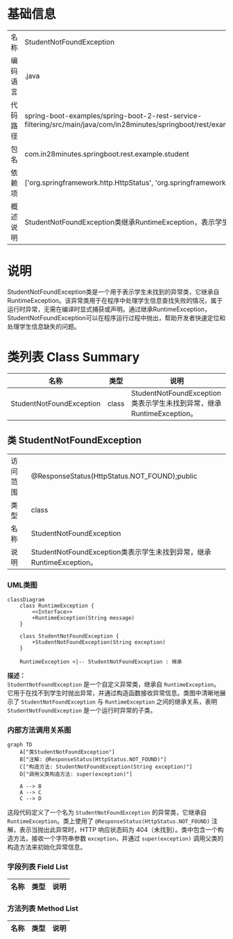 # 基础信息

|      |      |
|------|------|
| 名称 | StudentNotFoundException |
| 编码语言 | .java |
| 代码路径 | spring-boot-examples/spring-boot-2-rest-service-filtering/src/main/java/com/in28minutes/springboot/rest/example/student/StudentNotFoundException.java |
| 包名 | com.in28minutes.springboot.rest.example.student |
| 依赖项 | ['org.springframework.http.HttpStatus', 'org.springframework.web.bind.annotation.ResponseStatus'] |
| 概述说明 | StudentNotFoundException类继承RuntimeException，表示学生未找到异常。 |

# 说明

StudentNotFoundException类是一个用于表示学生未找到的异常类，它继承自RuntimeException。该异常类用于在程序中处理学生信息查找失败的情况，属于运行时异常，无需在编译时显式捕获或声明。通过继承RuntimeException，StudentNotFoundException可以在程序运行过程中抛出，帮助开发者快速定位和处理学生信息缺失的问题。

# 类列表 Class Summary

| 名称   | 类型  | 说明 |
|-------|------|-------------|
| StudentNotFoundException | class | StudentNotFoundException类表示学生未找到异常，继承RuntimeException。 |



## 类 StudentNotFoundException

|      |      |
|------|------|
| 访问范围 | @ResponseStatus(HttpStatus.NOT_FOUND);public |
| 类型 | class |
| 名称 | StudentNotFoundException |
| 说明 | StudentNotFoundException类表示学生未找到异常，继承RuntimeException。 |


### UML类图

```mermaid
classDiagram
    class RuntimeException {
        <<Interface>>
        +RuntimeException(String message)
    }

    class StudentNotFoundException {
        +StudentNotFoundException(String exception)
    }

    RuntimeException <|-- StudentNotFoundException : 继承
```

**描述：**  
`StudentNotFoundException` 是一个自定义异常类，继承自 `RuntimeException`。它用于在找不到学生时抛出异常，并通过构造函数接收异常信息。类图中清晰地展示了 `StudentNotFoundException` 与 `RuntimeException` 之间的继承关系，表明 `StudentNotFoundException` 是一个运行时异常的子类。


### 内部方法调用关系图

```mermaid
graph TD
    A["类StudentNotFoundException"]
    B["注解: @ResponseStatus(HttpStatus.NOT_FOUND)"]
    C["构造方法: StudentNotFoundException(String exception)"]
    D["调用父类构造方法: super(exception)"]

    A --> B
    A --> C
    C --> D
```

这段代码定义了一个名为 `StudentNotFoundException` 的异常类，它继承自 `RuntimeException`。类上使用了 `@ResponseStatus(HttpStatus.NOT_FOUND)` 注解，表示当抛出此异常时，HTTP 响应状态码为 404（未找到）。类中包含一个构造方法，接收一个字符串参数 `exception`，并通过 `super(exception)` 调用父类的构造方法来初始化异常信息。

### 字段列表 Field List

| 名称  | 类型  | 说明 |
|-------|-------|------|

### 方法列表 Method List

| 名称  | 类型  | 说明 |
|-------|-------|------|




